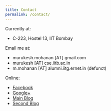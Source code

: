 ```yaml
---
title: Contact
permalink: /contact/
---
```


<div class="section" markdown="1">
Currently at:

- C-223, Hostel 13, IIT Bombay
</div>

<div class="section" markdown="1">
Email me at:

- murukesh.mohanan [AT] gmail.com
- murukesh [AT] cse.iitb.ac.in
- m.mohanan [AT] alumni.iitg.ernet.in (defunct) 
</div>

<div class="section" markdown="1">
Online:

- [Facebook](https://facebook.com/murukesh)
- [Google+](https://plus.google.com/+murukeshmohanan/)
- [Main Blog](http://murukeshm.blogspot.in/)
- [Second Blog](http://linuxexperiments.blogspot.in/)
</div>
